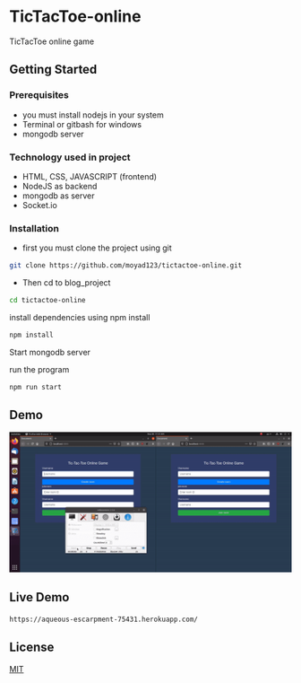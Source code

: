 # TicTacToe-online
TicTacToe online game
## Getting Started

### Prerequisites
* you must install nodejs in your system
* Terminal or gitbash for windows
* mongodb server

### Technology used in project
* HTML, CSS, JAVASCRIPT (frontend)
* NodeJS as backend
* mongodb as server
* Socket.io
### Installation

* first you must clone the project using git

```bash
git clone https://github.com/moyad123/tictactoe-online.git
```
* Then cd to blog_project

```bash
cd tictactoe-online
```
install dependencies using npm install

```bash
npm install
```

Start mongodb server

run the program

```bash
npm run start
```
## Demo
![til](./images/output.gif)

## Live Demo
```bash
https://aqueous-escarpment-75431.herokuapp.com/
```

## License
[MIT](https://choosealicense.com/licenses/mit/)
